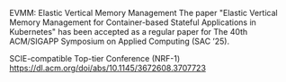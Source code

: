 EVMM: Elastic Vertical Memory Management
The paper "Elastic Vertical Memory Management for Container-based Stateful Applications in Kubernetes" has been accepted as a regular paper for The 40th ACM/SIGAPP Symposium on Applied Computing (SAC ’25).

SCIE-compatible Top-tier Conference (NRF-1)
https://dl.acm.org/doi/abs/10.1145/3672608.3707723
